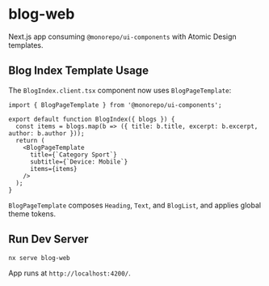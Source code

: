 # blog-web

Next.js app consuming `@monorepo/ui-components` with Atomic Design templates.

## Blog Index Template Usage

The `BlogIndex.client.tsx` component now uses `BlogPageTemplate`:

```tsx
import { BlogPageTemplate } from '@monorepo/ui-components';

export default function BlogIndex({ blogs }) {
  const items = blogs.map(b => ({ title: b.title, excerpt: b.excerpt, author: b.author }));
  return (
    <BlogPageTemplate
      title={`Category Sport`}
      subtitle={`Device: Mobile`}
      items={items}
    />
  );
}
```

`BlogPageTemplate` composes `Heading`, `Text`, and `BlogList`, and applies global theme tokens.

## Run Dev Server

```bash
nx serve blog-web
```

App runs at `http://localhost:4200/`.
